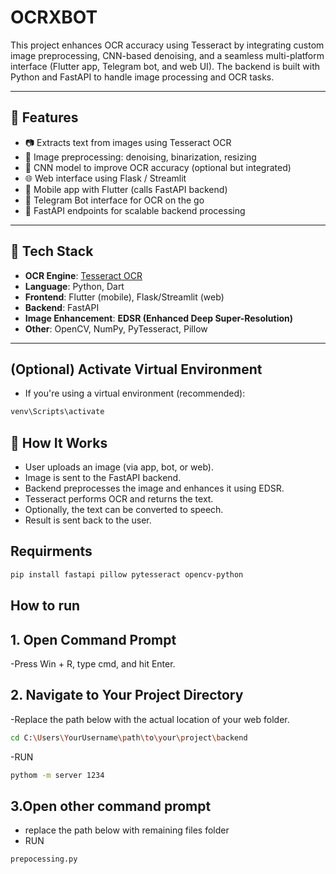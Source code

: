 # OCRXBOT

This project enhances OCR accuracy using Tesseract by integrating custom image preprocessing, CNN-based denoising, and a seamless multi-platform interface (Flutter app, Telegram bot, and web UI). The backend is built with Python and FastAPI to handle image processing and OCR tasks.

---

## 🚀 Features

- 📷 Extracts text from images using Tesseract OCR
- 🧹 Image preprocessing: denoising, binarization, resizing
- 🧠 CNN model to improve OCR accuracy (optional but integrated)
- 🌐 Web interface using Flask / Streamlit
- 📱 Mobile app with Flutter (calls FastAPI backend)
- 🤖 Telegram Bot interface for OCR on the go
- 🔄 FastAPI endpoints for scalable backend processing

---


## 🧪 Tech Stack

- **OCR Engine**: [Tesseract OCR](https://github.com/tesseract-ocr/tesseract)
- **Language**: Python, Dart
- **Frontend**: Flutter (mobile), Flask/Streamlit (web)
- **Backend**: FastAPI
- **Image Enhancement**: **EDSR (Enhanced Deep Super-Resolution)**
- **Other**: OpenCV, NumPy, PyTesseract, Pillow

---
## (Optional) Activate Virtual Environment
- If you're using a virtual environment (recommended):
```sh
venv\Scripts\activate
```

## 🧠 How It Works
- User uploads an image (via app, bot, or web).
- Image is sent to the FastAPI backend.
- Backend preprocesses the image and enhances it using EDSR.
- Tesseract performs OCR and returns the text.
- Optionally, the text can be converted to speech.
- Result is sent back to the user.

## Requirments 
```sh
pip install fastapi pillow pytesseract opencv-python
```

## How to run
## 1. Open Command Prompt
-Press Win + R, type cmd, and hit Enter.

## 2. Navigate to Your Project Directory
-Replace the path below with the actual location of your web folder.
```sh
cd C:\Users\YourUsername\path\to\your\project\backend
```
-RUN
```sh
pythom -m server 1234
```

## 3.Open other command prompt 
- replace the path below with remaining files folder 
- RUN
```sh
prepocessing.py
```

